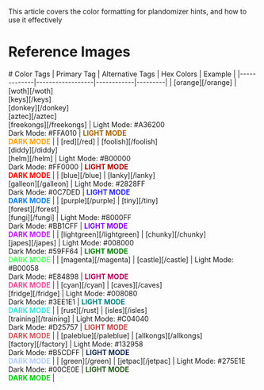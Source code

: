 This article covers the color formatting for plandomizer hints, and how to use it effectively
# Reference Images
<flex>
<imginfo header='Light Mode' subtitle='Lighter background for the vanilla feel' img='../static/img/light_mode.png'></imginfo>
<imginfo header='Dark Mode' subtitle='Dark background for those sensitive to brightness' img='../static/img/dark_mode.png'></imginfo>
</flex>
# Color Tags
| Primary Tag | Alternative Tags | Hex Colors | Example |
|-------------|------------------|------------|---------|
| [orange][/orange] | [woth][/woth]<br>[keys][/keys]<br>[donkey][/donkey]<br>[aztec][/aztec]<br>[freekongs][/freekongs] | Light Mode: #A36200<br>Dark Mode: #FFA010 | <span class='p-1' style='color:#a36200; background-color: rgba(255, 255, 255, 0.8); font-weight:bold'>LIGHT MODE</span><br><span class='px-1' style='color:#ffa010; font-weight:bold'>DARK MODE</span> |
| [red][/red] | [foolish][/foolish]<br>[diddy][/diddy]<br>[helm][/helm] | Light Mode: #B00000<br>Dark Mode: #FF0000 | <span class='p-1' style='color:#b00000; background-color: rgba(255, 255, 255, 0.8); font-weight:bold'>LIGHT MODE</span><br><span class='px-1' style='color:#ff0000; font-weight:bold'>DARK MODE</span> |
| [blue][/blue] | [lanky][/lanky]<br>[galleon][/galleon] | Light Mode: #2828FF<br>Dark Mode: #0C7DED | <span class='p-1' style='color:#2828ff; background-color: rgba(255, 255, 255, 0.8); font-weight:bold'>LIGHT MODE</span><br><span class='px-1' style='color:#0c7ded; font-weight:bold'>DARK MODE</span> |
| [purple][/purple] | [tiny][/tiny]<br>[forest][/forest]<br>[fungi][/fungi] | Light Mode: #8000FF<br>Dark Mode: #BB1CFF | <span class='p-1' style='color:#8000ff; background-color: rgba(255, 255, 255, 0.8); font-weight:bold'>LIGHT MODE</span><br><span class='px-1' style='color:#bb1cff; font-weight:bold'>DARK MODE</span> |
| [lightgreen][/lightgreen] | [chunky][/chunky]<br>[japes][/japes] | Light Mode: #008000<br>Dark Mode: #59FF64 | <span class='p-1' style='color:#008000; background-color: rgba(255, 255, 255, 0.8); font-weight:bold'>LIGHT MODE</span><br><span class='px-1' style='color:#59ff64; font-weight:bold'>DARK MODE</span> |
| [magenta][/magenta] | [castle][/castle] | Light Mode: #B00058<br>Dark Mode: #E84898 | <span class='p-1' style='color:#b00058; background-color: rgba(255, 255, 255, 0.8); font-weight:bold'>LIGHT MODE</span><br><span class='px-1' style='color:#e84898; font-weight:bold'>DARK MODE</span> |
| [cyan][/cyan] | [caves][/caves]<br>[fridge][/fridge] | Light Mode: #008080<br>Dark Mode: #3EE1E1 | <span class='p-1' style='color:#008080; background-color: rgba(255, 255, 255, 0.8); font-weight:bold'>LIGHT MODE</span><br><span class='px-1' style='color:#3ee1e1; font-weight:bold'>DARK MODE</span> |
| [rust][/rust] | [isles][/isles]<br>[training][/training] | Light Mode: #C04040<br>Dark Mode: #D25757 | <span class='p-1' style='color:#c04040; background-color: rgba(255, 255, 255, 0.8); font-weight:bold'>LIGHT MODE</span><br><span class='px-1' style='color:#d25757; font-weight:bold'>DARK MODE</span> |
| [paleblue][/paleblue] | [allkongs][/allkongs]<br>[factory][/factory] | Light Mode: #132958<br>Dark Mode: #B5CDFF | <span class='p-1' style='color:#132958; background-color: rgba(255, 255, 255, 0.8); font-weight:bold'>LIGHT MODE</span><br><span class='px-1' style='color:#b5cdff; font-weight:bold'>DARK MODE</span> |
| [green][/green] | [jetpac][/jetpac] | Light Mode: #275E1E<br>Dark Mode: #00CE0E | <span class='p-1' style='color:#275e1e; background-color: rgba(255, 255, 255, 0.8); font-weight:bold'>LIGHT MODE</span><br><span class='px-1' style='color:#00ce0e; font-weight:bold'>DARK MODE</span> |

